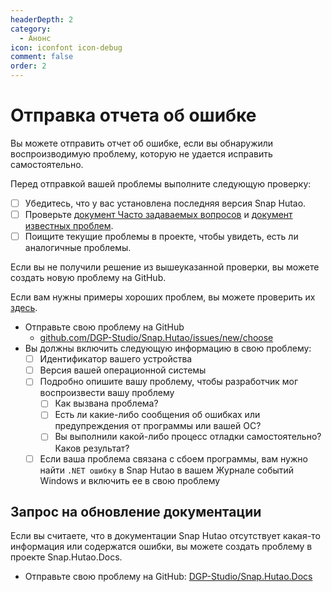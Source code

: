 ```yaml
---
headerDepth: 2
category:
  - Анонс
icon: iconfont icon-debug
comment: false
order: 2
---
```


# Отправка отчета об ошибке

Вы можете отправить отчет об ошибке, если вы обнаружили воспроизводимую проблему, которую не удается исправить самостоятельно.

Перед отправкой вашей проблемы выполните следующую проверку:

- [ ] Убедитесь, что у вас установлена последняя версия Snap Hutao.
- [ ] Проверьте [документ Часто задаваемых вопросов](../advanced/FAQ.md) и [документ известных проблем](../advanced/known-issue.md).
- [ ] Поищите текущие проблемы в проекте, чтобы увидеть, есть ли аналогичные проблемы.

Если вы не получили решение из вышеуказанной проверки, вы можете создать новую проблему на GitHub.

Если вам нужны примеры хороших проблем, вы можете проверить их [здесь](https://github.com/DGP-Studio/Snap.Hutao/issues?q=is%3Aissue+label%3A%E4%BC%98%E8%B4%A8%E9%97%AE%E9%A2%98+is%3Aclosed).

- Отправьте свою проблему на GitHub
  - [github.com/DGP-Studio/Snap.Hutao/issues/new/choose](https://github.com/DGP-Studio/Snap.Hutao/issues/new/choose)
- Вы должны включить следующую информацию в свою проблему:
  - [ ] Идентификатор вашего устройства
  - [ ] Версия вашей операционной системы
  - [ ] Подробно опишите вашу проблему, чтобы разработчик мог воспроизвести вашу проблему
    - [ ] Как вызвана проблема?
    - [ ] Есть ли какие-либо сообщения об ошибках или предупреждения от программы или вашей ОС?
    - [ ] Вы выполнили какой-либо процесс отладки самостоятельно? Каков результат?
  - [ ] Если ваша проблема связана с сбоем программы, вам нужно найти `.NET ошибку` в Snap Hutao в вашем Журнале событий Windows и включить ее в свою проблему

## Запрос на обновление документации

Если вы считаете, что в документации Snap Hutao отсутствует какая-то информация или содержатся ошибки, вы можете создать проблему в проекте Snap.Hutao.Docs.

- Отправьте свою проблему на GitHub: [DGP-Studio/Snap.Hutao.Docs](https://github.com/DGP-Studio/Snap.Hutao.Docs/issues/new/choose)
